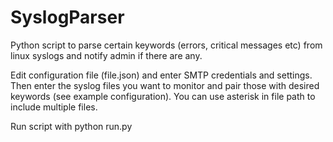 # SyslogParser
Python script to parse certain keywords (errors, critical messages etc) from linux syslogs and notify admin if there are any. 

Edit configuration file (file.json) and enter SMTP credentials and settings. Then enter the syslog files you want to monitor and pair those with desired keywords (see example configuration). You can use asterisk in file path to include multiple files. 

Run script with python run.py  
